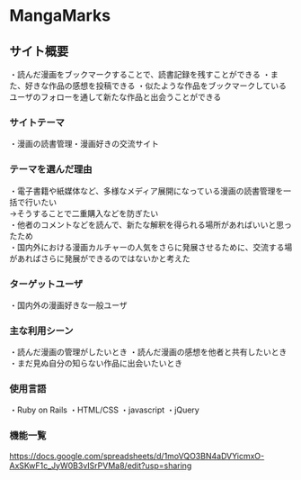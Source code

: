 # MangaMarks

## サイト概要
・読んだ漫画をブックマークすることで、読書記録を残すことができる
・また、好きな作品の感想を投稿できる
・似たような作品をブックマークしているユーザのフォローを通して新たな作品と出会うことができる

### サイトテーマ
・漫画の読書管理・漫画好きの交流サイト

### テーマを選んだ理由
・電子書籍や紙媒体など、多様なメディア展開になっている漫画の読書管理を一括で行いたい<br>
→そうすることで二重購入などを防ぎたい<br>
・他者のコメントなどを読んで、新たな解釈を得られる場所があればいいと思ったため<br>
・国内外における漫画カルチャーの人気をさらに発展させるために、交流する場があればさらに発展ができるのではないかと考えた<br>

### ターゲットユーザ
・国内外の漫画好きな一般ユーザ

### 主な利用シーン
・読んだ漫画の管理がしたいとき
・読んだ漫画の感想を他者と共有したいとき
・まだ見ぬ自分の知らない作品に出会いたいとき

### 使用言語
・Ruby on Rails
・HTML/CSS
・javascript
・jQuery


### 機能一覧
<https://docs.google.com/spreadsheets/d/1moVQO3BN4aDVYicmxO-AxSKwF1c_JyW0B3vISrPVMa8/edit?usp=sharing>
